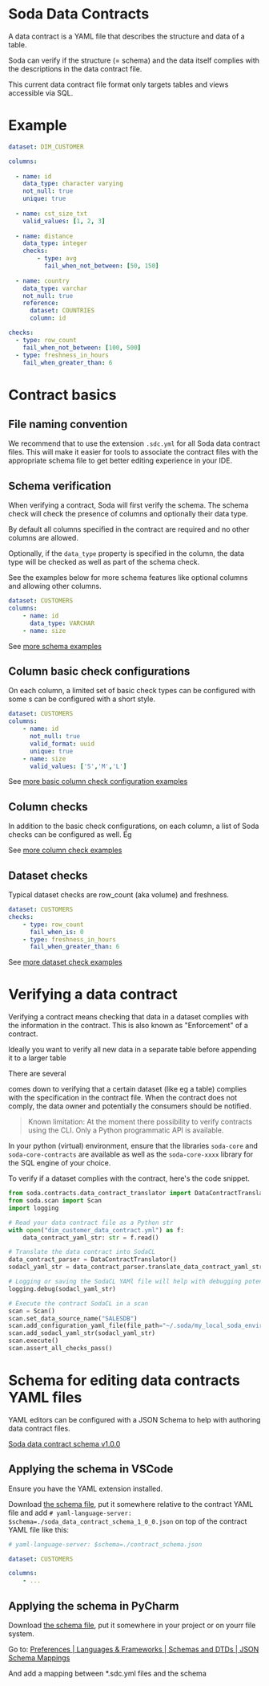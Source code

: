 # Soda Data Contracts

A data contract is a YAML file that describes the structure and data of a table.

Soda can verify if the structure (= schema) and the data itself complies with the 
descriptions in the data contract file.

This current data contract file format only targets tables and views accessible via SQL. 

# Example

```yaml
dataset: DIM_CUSTOMER

columns:
    
  - name: id
    data_type: character varying
    not_null: true
    unique: true
    
  - name: cst_size_txt
    valid_values: [1, 2, 3]
    
  - name: distance
    data_type: integer
    checks: 
        - type: avg
          fail_when_not_between: [50, 150]
          
  - name: country
    data_type: varchar
    not_null: true
    reference:
      dataset: COUNTRIES
      column: id

checks:
  - type: row_count
    fail_when_not_between: [100, 500]
  - type: freshness_in_hours
    fail_when_greater_than: 6
```

# Contract basics

## File naming convention

We recommend that to use the extension `.sdc.yml` for all Soda data contract files.
This will make it easier for tools to associate the contract files with the 
appropriate schema file to get better editing experience in your IDE.

## Schema verification

When verifying a contract, Soda will first verify the schema.  The schema check will 
check the presence of columns and optionally their data type.

By default all columns specified in the contract are required and no other columns are allowed. 

Optionally, if the `data_type` property is specified in the column, the data type will be checked as well as part of
the schema check.

See the examples below for more schema features like optional columns and allowing other columns.

```yaml
dataset: CUSTOMERS
columns:
    - name: id
      data_type: VARCHAR
    - name: size
```

See [more schema examples](EXAMPLES.md#schema-examples) 

## Column basic check configurations

On each column, a limited set of basic check types can be configured with some s can be configured with a short style.

```yaml
dataset: CUSTOMERS
columns:
    - name: id
      not_null: true
      valid_format: uuid
      unique: true
    - name: size
      valid_values: ['S','M','L']
```

See [more basic column check configuration examples](EXAMPLES.md#basic-column-check-configuration-examples) 

## Column checks

In addition to the basic check configurations, on each column, a list of Soda checks can be configured as well. Eg

See [more column check examples](EXAMPLES.md#column-check-examples) 


## Dataset checks

Typical dataset checks are row_count (aka volume) and freshness.

```yaml
dataset: CUSTOMERS
checks: 
    - type: row_count
      fail_when_is: 0
    - type: freshness_in_hours
      fail_when_greater_than: 6
```

See [more dataset check examples](EXAMPLES.md#dataset-check-examples)

# Verifying a data contract

Verifying a contract means checking that data in a dataset complies with the information in the contract. This is 
also known as "Enforcement" of a contract.

Ideally you want to verify all new data in a separate table before appending it to a larger table

There are several 

comes down to verifying that a certain dataset (like eg a table) complies with the specification in
the contract file.  When the contract does not comply, the data owner and potentially the consumers should be notified.

> Known limitation: At the moment there possibility to verify contracts using the CLI. Only a
> Python programmatic API is available.

In your python (virtual) environment, ensure that the libraries `soda-core` and `soda-core-contracts` are available
as well as the `soda-core-xxxx` library for the SQL engine of your choice.

To verify if a dataset complies with the contract, here's the code snippet.

```python
from soda.contracts.data_contract_translator import DataContractTranslator
from soda.scan import Scan
import logging

# Read your data contract file as a Python str
with open("dim_customer_data_contract.yml") as f:
    data_contract_yaml_str: str = f.read()

# Translate the data contract into SodaCL
data_contract_parser = DataContractTranslator()
sodacl_yaml_str = data_contract_parser.translate_data_contract_yaml_str(data_contract_yaml_str)

# Logging or saving the SodaCL YAMl file will help with debugging potential scan execution issues
logging.debug(sodacl_yaml_str)

# Execute the contract SodaCL in a scan
scan = Scan()
scan.set_data_source_name("SALESDB")
scan.add_configuration_yaml_file(file_path="~/.soda/my_local_soda_environment.yml")
scan.add_sodacl_yaml_str(sodacl_yaml_str)
scan.execute()
scan.assert_all_checks_pass()
```

# Schema for editing data contracts YAML files

YAML editors can be configured with a JSON Schema to help with authoring data contract files.

[Soda data contract schema v1.0.0](./soda/contracts/soda_data_contract_schema_1_0_0.json)

## Applying the schema in VSCode

Ensure you have the YAML extension installed.

Download [the schema file](./soda/contracts/soda_data_contract_schema_1_0_0.json), put it somewhere relative to the contract YAML file and 
add `# yaml-language-server: $schema=./soda_data_contract_schema_1_0_0.json` on top of the contract YAML file like this: 

```yaml
# yaml-language-server: $schema=./contract_schema.json

dataset: CUSTOMERS

columns: 
    - ...
```

## Applying the schema in PyCharm

Download [the schema file](./soda/contracts/soda_data_contract_schema_1_0_0.json), put it somewhere in your project or on yourr file system. 

Go to: [Preferences | Languages & Frameworks | Schemas and DTDs | JSON Schema Mappings](jetbrains://Python/settings?name=Languages+%26+Frameworks--Schemas+and+DTDs--JSON+Schema+Mappings)

And add a mapping between *.sdc.yml files and the schema 
